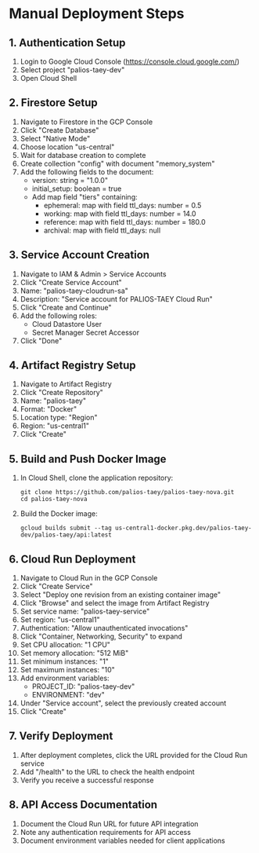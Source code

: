 # Manual Deployment Steps

## 1. Authentication Setup
1. Login to Google Cloud Console (https://console.cloud.google.com/)
2. Select project "palios-taey-dev"
3. Open Cloud Shell

## 2. Firestore Setup
1. Navigate to Firestore in the GCP Console
2. Click "Create Database"
3. Select "Native Mode"
4. Choose location "us-central"
5. Wait for database creation to complete
6. Create collection "config" with document "memory_system"
7. Add the following fields to the document:
   - version: string = "1.0.0"
   - initial_setup: boolean = true
   - Add map field "tiers" containing:
     - ephemeral: map with field ttl_days: number = 0.5
     - working: map with field ttl_days: number = 14.0
     - reference: map with field ttl_days: number = 180.0
     - archival: map with field ttl_days: null

## 3. Service Account Creation
1. Navigate to IAM & Admin > Service Accounts
2. Click "Create Service Account"
3. Name: "palios-taey-cloudrun-sa"
4. Description: "Service account for PALIOS-TAEY Cloud Run"
5. Click "Create and Continue"
6. Add the following roles:
   - Cloud Datastore User
   - Secret Manager Secret Accessor
7. Click "Done"

## 4. Artifact Registry Setup
1. Navigate to Artifact Registry
2. Click "Create Repository"
3. Name: "palios-taey"
4. Format: "Docker"
5. Location type: "Region"
6. Region: "us-central1"
7. Click "Create"

## 5. Build and Push Docker Image
1. In Cloud Shell, clone the application repository:
   ```
   git clone https://github.com/palios-taey/palios-taey-nova.git
   cd palios-taey-nova
   ```
2. Build the Docker image:
   ```
   gcloud builds submit --tag us-central1-docker.pkg.dev/palios-taey-dev/palios-taey/api:latest
   ```

## 6. Cloud Run Deployment
1. Navigate to Cloud Run in the GCP Console
2. Click "Create Service"
3. Select "Deploy one revision from an existing container image"
4. Click "Browse" and select the image from Artifact Registry
5. Set service name: "palios-taey-service"
6. Set region: "us-central1"
7. Authentication: "Allow unauthenticated invocations"
8. Click "Container, Networking, Security" to expand
9. Set CPU allocation: "1 CPU"
10. Set memory allocation: "512 MiB"
11. Set minimum instances: "1"
12. Set maximum instances: "10" 
13. Add environment variables:
    - PROJECT_ID: "palios-taey-dev"
    - ENVIRONMENT: "dev"
14. Under "Service account", select the previously created account
15. Click "Create"

## 7. Verify Deployment
1. After deployment completes, click the URL provided for the Cloud Run service
2. Add "/health" to the URL to check the health endpoint
3. Verify you receive a successful response

## 8. API Access Documentation
1. Document the Cloud Run URL for future API integration
2. Note any authentication requirements for API access
3. Document environment variables needed for client applications
